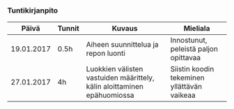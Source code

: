 ### Tuntikirjanpito

Päivä | Tunnit | Kuvaus | Mieliala
--- | --- | --- | ---
19.01.2017 | 0.5h | Aiheen suunnittelua ja repon luonti | Innostunut, peleistä paljon opittavaa
27.01.2017 | 4h | Luokkien välisten vastuiden määrittely, kälin aloittaminen epähuomiossa | Siistin koodin tekeminen yllättävän vaikeaa

